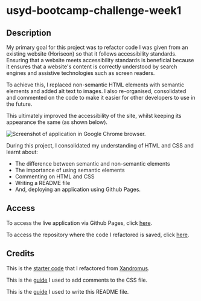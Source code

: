 # usyd-bootcamp-challenge-week1

## Description

My primary goal for this project was to refactor code I was given from an existing website (Horiseon) so that it follows accessibility standards. Ensuring that a website meets accessibility standards is beneficial because it ensures that a website's content is correctly understood by search engines and assistive technologies such as screen readers. 

To achieve this, I replaced non-semantic HTML elements with semantic elements and added alt text to images. I also re-organised, consolidated and commented on the code to make it easier for other developers to use in the future. 

This ultimately improved the accessibility of the site, whilst keeping its appearance the same (as shown below).

![Screenshot of application in Google Chrome browser.](./assets/images/screenshot-of-application.png)

During this project, I consolidated my understanding of HTML and CSS and learnt about:
- The difference between semantic and non-semantic elements 
- The importance of using semantic elements
- Commenting on HTML and CSS
- Writing a README file
- And, deploying an application using Github Pages.

## Access

To access the live application via Github Pages, click [here](https://hayleyarodgers.github.io/usyd-bootcamp-challenge-week1/). 

To access the repository where the code I refactored is saved, click [here](https://github.com/hayleyarodgers/usyd-bootcamp-challenge-week1).

## Credits

This is the [starter code](https://github.com/coding-boot-camp/urban-octo-telegram) that I refactored from [Xandromus](https://github.com/Xandromus/Xandromus).

This is the [guide](https://perishablepress.com/obsessive-css-code-formatting-organization-comments-and-signatures/) I used to add comments to the CSS file.

This is the [guide](https://coding-boot-camp.github.io/full-stack/github/professional-readme-guide) I used to write this README file.